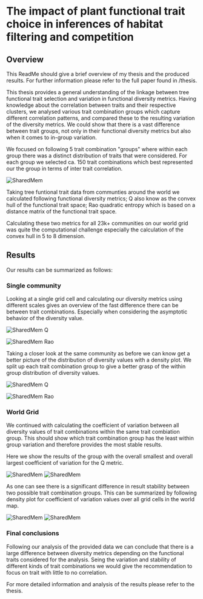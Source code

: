 # The impact of plant functional trait choice in inferences of habitat filtering and competition

## Overview ##

This ReadMe should give a brief overview of my thesis and the produced results. For further information please refer to the full paper found in /thesis.

This thesis provides a general understanding of the linkage between tree functional trait selection and variation in functional diversity metrics. Having knowledge about the correlation between traits and their respective clusters, we analysed various trait combination groups which capture different correlation patterns, and compared these to the resulting variation of the diversity metrics. We could show that there is a vast difference between trait groups, not only in their functional diversity metrics but also when it comes to in-group variation.

We focused on following 5 trait combination "groups" where within each group there was a distinct distribution of traits that were considered. For each group we selected ca. 150 trait combinations which best represented our the group in terms of inter trait correlation.

![SharedMem](./plots/trait_usage_groups.png)

Taking tree funtional trait data from communties around the world we calculated following functional diversity metrics; Q also know as the convex hull of the functional trait space; Rao quadratic entropy which is based on a distance matrix of the functional trait space.

Calculating these two metrics for all 23k+ communities on our world grid was quite the computational challenge especially the calculation of the convex hull in 5 to 8 dimension.

## Results ##

Our results can be summarized as follows:

### Single community ###

Looking at a single grid cell and calculating our diversity metrics using different scales gives an overview of the fast difference there can be between trait combinations. Especially when considering the asymptotic behavior of the diversity value.

![SharedMem](./plots/qhull/grid_4030_scal_qhull.png)
Q

![SharedMem](./plots/rao/grid_4030_scal_rao.png)
Rao

Taking a closer look at the same community as before we can know get a better picture of the distribution of diversity values with a density plot.
We split up each trait combination group to give a better grasp of the within group distribution of diversity values.

![SharedMem](./plots/qhull/grid_4030_dens_qhull.png)
Q

![SharedMem](./plots/rao/grid_4030_dens_rao.png)
Rao

### World Grid ###

We continued with calculating the coefficient of variation between all diversity values of trait combinations within the same trait combiation group. This should show which trait combination group has the least within group variation and therefore provides the most stable results.

Here we show the results of the group with the overall smallest and overall largest coefficient of variation for the Q metric. 

![SharedMem](./plots/qhull/Map_qhull_group_1_qhull.png)
![SharedMem](./plots/qhull/Map_qhull_group_3_qhull.png)

As one can see there is a significant difference in result stability between two possible trait combination groups. This can be summarized by following density plot for coefficient of variation values over all grid cells in the world map.

![SharedMem](./plots/qhull/dens_cv_qhull.png)
![SharedMem](./plots/rao/dens_cv_rao.png)


### Final conclusions ###

Following our analysis of the provided data we can conclude that there is a large difference between diversity metrics depending on the functional traits considered for the analysis. Seing the variation and stability of different kinds of trait combinations we would give the recommendation to focus on trait with little to no correlation.

For more detailed information and analysis of the results please refer to the thesis.






